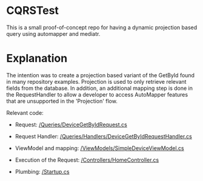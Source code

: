 # CQRSTest
This is a small proof-of-concept repo for having a dynamic projection based query using automapper and mediatr.

# Explanation
The intention was to create a projection based variant of the GetById found in many repository examples.
Projection is used to only retrieve relevant fields from the database.
In addition, an additional mapping step is done in the RequestHandler to allow a developer to access AutoMapper features that are unsupported in the 'Projection' flow.

Relevant code:
- Request: [/Queries/DeviceGetByIdRequest.cs](https://github.com/FrankHoogmans/CQRSTest/blob/main/Queries/DeviceGetByIdRequest.cs)
- Request Handler: [/Queries/Handlers/DeviceGetByIdRequestHandler.cs](https://github.com/FrankHoogmans/CQRSTest/blob/main/Queries/Handlers/DeviceGetByIdRequestHandler.cs)
- ViewModel and mapping: [/ViewModels/SimpleDeviceViewModel.cs](https://github.com/FrankHoogmans/CQRSTest/blob/main/ViewModels/SimpleDeviceViewModel.cs)
- Execution of the Request: [/Controllers/HomeController.cs](https://github.com/FrankHoogmans/CQRSTest/blob/main/Controllers/HomeController.cs)

- Plumbing: [/Startup.cs](https://github.com/FrankHoogmans/CQRSTest/blob/main/Startup.cs)
